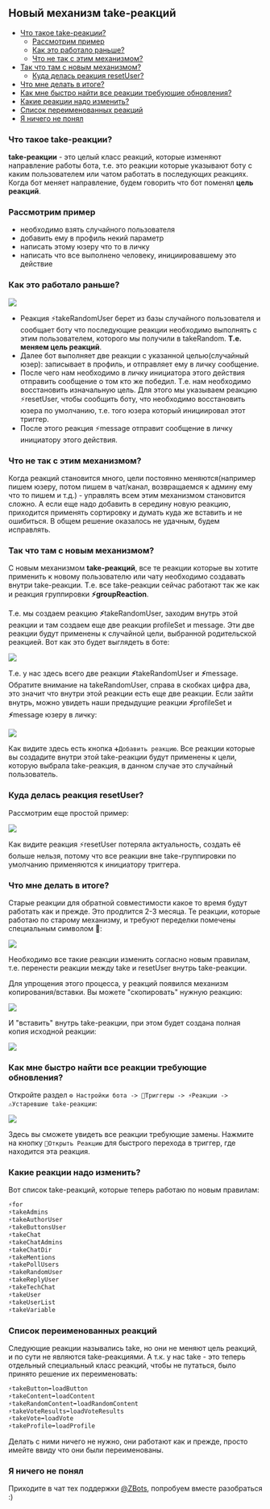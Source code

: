 ## Новый механизм take-реакций
* [Что такое take-реакции?](#что-такое-take-реакции?)
     * [Рассмотрим пример](#рассмотрим-пример)
     * [Как это работало раньше?](#как-это-работало-раньше?)
     * [Что не так с этим механизмом?](#что-не-так-с-этим-механизмом?)
* [Так что там с новым механизмом?](#так-что-там-с-новым-механизмом?)
     * [Куда делась реакция resetUser?](#куда-делась-реакция-resetuser?)
* [Что мне делать в итоге?](#что-мне-делать-в-итоге?)
* [Как мне быстро найти все реакции требующие обновления?](#как-мне-быстро-наити-все-реакции-требующие-обновления?)
* [Какие реакции надо изменить?](#какие-реакции-надо-изменить?)
* [Список переименованных реакций](#список-переименованных-реакции)
* [Я ничего не понял](#я-ничего-не-понял)
### Что такое take-реакции?

**take-реакции** - это целый класс реакций, которые изменяют направление работы бота, т.е. это реакции которые указывают боту с каким пользователем или чатом работать в последующих реакциях. Когда бот меняет направление, будем говорить что бот поменял **цель реакций**.
### Рассмотрим пример
* необходимо взять случайного пользователя
* добавить ему в профиль некий параметр
* написать этому юзеру что то в личку
* написать что все выполнено человеку, инициировавшему это действие 
### Как это работало раньше?

![](./1.png)
* Реакция ⚡️takeRandomUser берет из базы случайного пользователя и сообщает боту что последующие реакции необходимо выполнять с этим пользователем, которого мы получили в takeRandom. **Т.е. меняем цель реакций**.
* Далее бот выполняет две реакции с указанной целью(случайный юзер): записывает в профиль, и отправляет ему в личку сообщение.
* После чего нам необходимо в личку инициатора этого действия отправить сообщение о том кто же победил. Т.е. нам необходимо восстановить изначальную цель. Для этого мы указываем реакцию ⚡️resetUser, чтобы сообщить боту, что необходимо восстановить юзера по умолчанию, т.е. того юзера который инициировал этот триггер.
* После этого реакция ⚡️message отправит сообщение в личку инициатору этого действия.
### Что не так с этим механизмом?

Когда реакций становится много, цели постоянно меняются(например пишем юзеру, потом пишем в чат/канал, возвращаемся к админу ему что то пишем и т.д.) - управлять всем этим механизмом становится сложно. А если еще надо добавить в середину новую реакцию, приходится применять сортировку и думать куда же вставить и не ошибиться. В общем решение оказалось не удачным, будем исправлять.


### Так что там с новым механизмом?

С новым механизмом **take-реакций**, все те реакции которые вы хотите применить к новому пользователю или чату необходимо создавать внутри take-реакции. Т.е. все take-реакции сейчас работают так же как и реакция группировки **⚡️groupReaction**.

Т.е. мы создаем реакцию **⚡️**takeRandomUser, заходим внутрь этой реакции и там создаем еще две реакции profileSet и message. Эти две реакции будут применены к случайной цели, выбранной родительской реакцией. Вот как это будет выглядеть в боте:

![](./2.png)

Т.е. у нас здесь всего две реакции **⚡️**takeRandomUser и **⚡️**message. Обратите внимание на takeRandomUser, справа в скобках цифра два, это значит что внутри этой реакции есть еще две реакции. Если зайти внутрь, можно увидеть наши предыдущие реакции **⚡️**profileSet и **⚡️**message юзеру в личку:

![](./3.png)

Как видите здесь есть кнопка `➕Добавить реакцию`. Все реакции которые вы создадите внутри этой take-реакции будут применены к цели, которую выбрала take-реакция, в данном случае это случайный пользователь.
### Куда делась реакция resetUser?

Рассмотрим еще простой пример:

![](./4.png)

Как видите реакция ⚡️resetUser потеряла актуальность, создать её больше нельзя, потому что все реакции вне take-группировки по умолчанию применяются к инициатору триггера.
### Что мне делать в итоге?

Старые реакции для обратной совместимости какое то время будут работать как и прежде. Это продлится 2-3 месяца.  Те реакции, которые работаю по старому механизму, и требуют переделки помечены специальным символом 🔻:

![](./5.png)

Необходимо все такие реакции изменить согласно новым правилам, т.е. перенести реакции между take и resetUser внутрь take-реакции.

Для упрощения этого процесса, у реакций появился механизм копирования/вставки. Вы можете "скопировать" нужную реакцию:

![](./6.png)

И "вставить" внутрь take-реакции, при этом будет создана полная копия исходной реакции:

![](./7.png)
### Как мне быстро найти все реакции требующие обновления?

Откройте раздел `⚙️ Настройки бота -> 🔗Триггеры -> ⚡️Реакции -> ⚠️Устаревшие take-реакции`:

![](./8.png)

Здесь вы сможете увидеть все реакции требующие замены. Нажмите на кнопку `🔻Открыть Реакцию` для быстрого перехода в триггер, где находится эта реакция.
### Какие реакции надо изменить?

Вот список take-реакций, которые теперь работаю по новым правилам:
```js 
⚡️for
⚡️takeAdmins
⚡️takeAuthorUser
⚡️takeButtonsUser
⚡️takeChat
⚡️takeChatAdmins
⚡️takeChatDir
⚡️takeMentions
⚡️takePollUsers
⚡️takeRandomUser
⚡️takeReplyUser
⚡️takeTechChat
⚡️takeUser
⚡️takeUserList
⚡️takeVariable
```


### Список переименованных реакций

Следующие реакции назывались take, но они не меняют цель реакций, и по сути не являются take-реакциями. А т.к. у нас take - это теперь отдельный специальный класс реакций, чтобы не путаться, было принято решение их переименовать:
```js 
⚡️takeButton➡️loadButton
⚡️takeContent➡️loadContent
⚡️takeRandomContent➡️loadRandomContent
⚡️takeVoteResults➡️loadVoteResults
⚡️takeVote➡️loadVote
⚡️takeProfile➡️loadProfile
```

Делать с ними ничего не нужно, они работают как и прежде, просто имейте ввиду что они были переименованы. 


### Я ничего не понял

Приходите в чат тех поддержки [@ZBots](https://t.me/ZBots), попробуем вместе разобраться :)



